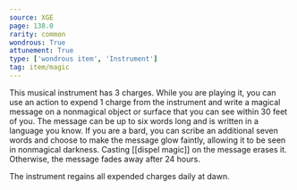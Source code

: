 ```yaml
---
source: XGE
page: 138.0
rarity: common
wondrous: True
attunement: True
type: ['wondrous item', 'Instrument']
tag: item/magic
---
```


This musical instrument has 3 charges. While you are playing it, you can use an action to expend 1 charge from the instrument and write a magical message on a nonmagical object or surface that you can see within 30 feet of you. The message can be up to six words long and is written in a language you know. If you are a bard, you can scribe an additional seven words and choose to make the message glow faintly, allowing it to be seen in nonmagical darkness. Casting [[dispel magic]] on the message erases it. Otherwise, the message fades away after 24 hours.

The instrument regains all expended charges daily at dawn.


